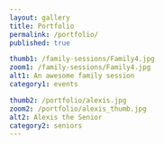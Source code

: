 ```yaml
---
layout: gallery
title: Portfolio
permalink: /portfolio/
published: true

thumb1: /family-sessions/Family4.jpg
zoom1: /family-sessions/Family4.jpg
alt1: An awesome family session
category1: events

thumb2: /portfolio/alexis.jpg
zoom2: /portfolio/alexis_thumb.jpg
alt2: Alexis the Senior
category2: seniors
---
```

